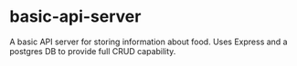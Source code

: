 # basic-api-server
A basic API server for storing information about food. Uses Express and a postgres DB to provide full CRUD capability.
